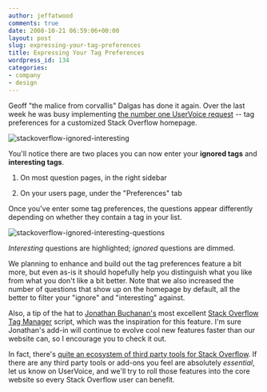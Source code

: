 ```yaml
---
author: jeffatwood
comments: true
date: 2008-10-21 06:59:06+00:00
layout: post
slug: expressing-your-tag-preferences
title: Expressing Your Tag Preferences
wordpress_id: 134
categories:
- company
- design
---
```



Geoff "the malice from corvallis" Dalgas has done it again. Over the last week he was busy implementing [the number one UserVoice request](http://stackoverflow.uservoice.com/pages/general/suggestions/17937) -- tag preferences for a customized Stack Overflow homepage.



![stackoverflow-ignored-interesting](http://blog.stackoverflow.com/wp-content/uploads/stackoverflow-ignored-interesting.png)



You'll notice there are two places you can now enter your **ignored tags** and **interesting tags**.







  1. On most question pages, in the right sidebar

  2. On your users page, under the "Preferences" tab




Once you've enter some tag preferences, the questions appear differently depending on whether they contain a tag in your list.



![stackoverflow-ignored-interesting-questions](http://blog.stackoverflow.com/wp-content/uploads/stackoverflow-ignored-interesting-questions.png)



_Interesting_ questions are highlighted; _ignored_ questions are dimmed.



We planning to enhance and build out the tag preferences feature a bit more, but even as-is it should hopefully help you distinguish what you like from what you don't like a bit better. Note that we also increased the number of questions that show up on the homepage by default, all the better to filter your "ignore" and "interesting" against.



Also, a tip of the hat to [Jonathan Buchanan's](http://insin.webfactional.com/) most excellent [Stack Overflow Tag Manager](http://userscripts.org/scripts/show/34366) script, which was the inspiration for this feature. I'm sure Jonathan's add-in will continue to evolve cool new features faster than our website can, so I encourage you to check it out.



In fact, there's [quite an ecosystem of third party tools for Stack Overflow](http://stackapps.com). If there are any third party tools or add-ons you feel are absolutely _essential_, let us know on UserVoice, and we'll try to roll those features into the core website so every Stack Overflow user can benefit.

